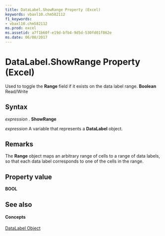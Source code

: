 ```yaml
---
title: DataLabel.ShowRange Property (Excel)
keywords: vbaxl10.chm582112
f1_keywords:
- vbaxl10.chm582112
ms.prod: excel
ms.assetid: a7f1b60f-e19d-bfb4-9d5d-530fd01f862e
ms.date: 06/08/2017
---
```



# DataLabel.ShowRange Property (Excel)

Used to toggle the **Range** field if it exists on the data label range. **Boolean** Read/Write


## Syntax

 _expression_ . **ShowRange**

 _expression_ A variable that represents a **DataLabel** object.


## Remarks

The **Range** object maps an arbitrary range of cells to a range of data labels, so that each data label corresponds to one of the cells in the range.


## Property value

 **BOOL**


## See also


#### Concepts


[DataLabel Object](datalabel-object-excel.md)

